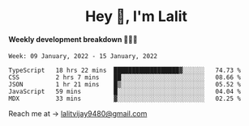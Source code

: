 <h1 align="center">Hey 👋, I'm Lalit</h1>

#### Weekly development breakdown 👨🏻‍💻
<!--START_SECTION:waka-->
```text
Week: 09 January, 2022 - 15 January, 2022

TypeScript   18 hrs 22 mins  ██████████████████▓░░░░░░   74.73 % 
CSS          2 hrs 7 mins    ██░░░░░░░░░░░░░░░░░░░░░░░   08.66 % 
JSON         1 hr 21 mins    █▒░░░░░░░░░░░░░░░░░░░░░░░   05.52 % 
JavaScript   59 mins         █░░░░░░░░░░░░░░░░░░░░░░░░   04.04 % 
MDX          33 mins         ▓░░░░░░░░░░░░░░░░░░░░░░░░   02.25 % 
```
<!--END_SECTION:waka-->

Reach me at → lalitvijay9480@gmail.com
